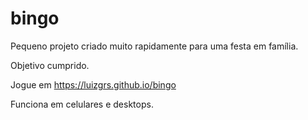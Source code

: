 # bingo

Pequeno projeto criado muito rapidamente para uma festa em família. 

Objetivo cumprido.

Jogue em https://luizgrs.github.io/bingo

Funciona em celulares e desktops.